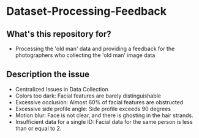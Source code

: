 # Dataset-Processing-Feedback
## What's this repository for?
+ Processing the 'old man' data and providing a feedback for the photographers who collecting the 'old man' image data
## Description the issue
+ Centralized Issues in Data Collection
+   Colors too dark: Facial features are barely distinguishable
+   Excessive occlusion: Almost 60% of facial features are obstructed
+   Excessive side profile angle: Side profile exceeds 90 degrees
+   Motion blur: Face is not clear, and there is ghosting in the hair strands.
+   Insufficient data for a single ID: Facial data for the same person is less than or equal to 2.

